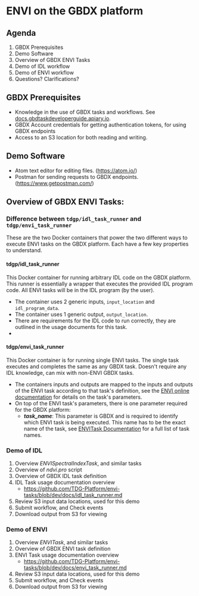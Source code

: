 # ENVI on the GBDX platform

## Agenda

1. GBDX Prerequisites
2. Demo Software
2. Overview of GBDX ENVI Tasks
3. Demo of IDL workflow
4. Demo of ENVI workflow
5. Questions? Clarifications?

## GBDX Prerequisites

* Knowledge in the use of GBDX tasks and workflows. See [docs.gbdtaskdeveloperguide.apiary.io](http://docs.gbdtaskdeveloperguide.apiary.io).
* GBDX Account credentials for getting authentication tokens, for using GBDX endpoints
* Access to an S3 location for both reading and writing.

## Demo Software

* Atom text editor for editing files. (https://atom.io/)
* Postman for sending requests to GBDX endpoints. (https://www.getpostman.com/)

## Overview of GBDX ENVI Tasks:

### Difference between `tdgp/idl_task_runner` and `tdgp/envi_task_runner`

These are the two Docker containers that power the two different ways to execute ENVI tasks on the GBDX platform. Each have a few key properties to understand.

#### tdgp/idl_task_runner

This Docker container for running arbitrary IDL code on the GBDX platform. This runner is essentially a wrapper that executes the provided IDL program code. All ENVI tasks will be in the IDL program (by the user).

+ The container uses 2 generic inputs, `input_location` and `idl_program_data`.
+ The container uses 1 generic output, `output_location`.
+ There are requirements for the IDL code to run correctly, they are outlined in the usage documents for this task.
+

#### tdgp/envi_task_runner

This Docker container is for running single ENVI tasks. The single task executes and completes the same as any GBDX task. Doesn't require any IDL knowledge, can mix with non-ENVI GBDX tasks.

+ The containers inputs and outputs are mapped to the inputs and outputs of the ENVI task according to that task's definition, see the [ENVI online documentation](http://www.exelisvis.com/docs/ENVITask.html) for details on the task's parameters.
+ On top of the ENVI task's parameters, there is one parameter required for the GBDX platform:
    - ***task_name***: This parameter is GBDX and is required to identify which ENVI task is being executed. This name has to be the exact name of the task, see [ENVITask Documentation](http://www.exelisvis.com/docs/ENVITask.html) for a full list of task names.

### Demo of IDL

1. Overview *ENVISpectralIndexTask*, and similar tasks
2. Overview of *ndvi.pro* script
2. Overview of GBDX IDL task definition
2. IDL Task usage documentation overview
	+ https://github.com/TDG-Platform/envi-tasks/blob/dev/docs/idl_task_runner.md
5. Review S3 input data locations, used for this demo
6. Submit workflow, and Check events
8. Download output from S3 for viewing

### Demo of ENVI

1. Overview *ENVITask*, and similar tasks
2. Overview of GBDX ENVI task definition
2. ENVI Task usage documentation overview
	+ https://github.com/TDG-Platform/envi-tasks/blob/dev/docs/envi_task_runner.md
5. Review S3 input data locations, used for this demo
6. Submit workflow, and Check events
8. Download output from S3 for viewing





